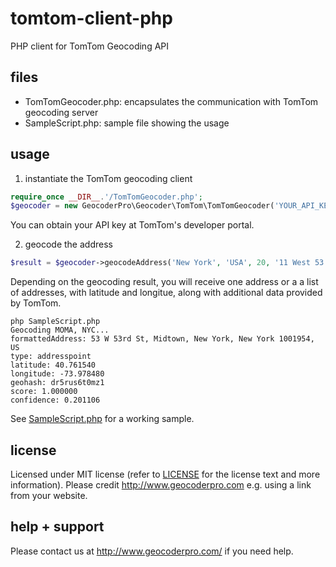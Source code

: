 tomtom-client-php
=================

PHP client for TomTom Geocoding API

files
-----
* TomTomGeocoder.php: encapsulates the communication with TomTom geocoding server
* SampleScript.php: sample file showing the usage

usage
-----
1. instantiate the TomTom geocoding client
```php
require_once __DIR__.'/TomTomGeocoder.php';
$geocoder = new GeocoderPro\Geocoder\TomTom\TomTomGeocoder('YOUR_API_KEY'); 
```
You can obtain your API key at TomTom's developer portal.

2. geocode the address
```php
$result = $geocoder->geocodeAddress('New York', 'USA', 20, '11 West 53 Street', null, '10019', 'NY');
```
Depending on the geocoding result, you will receive one address or a a list of addresses, with latitude and longitue, along with additional data provided by TomTom.
```
php SampleScript.php 
Geocoding MOMA, NYC...
formattedAddress: 53 W 53rd St, Midtown, New York, New York 1001954, US
type: addresspoint
latitude: 40.761540
longitude: -73.978480
geohash: dr5rus6t0mz1
score: 1.000000
confidence: 0.201106
```
See <a href="SampleScript.php">SampleScript.php</a> for a working sample.

license
-------
Licensed under MIT license (refer to <a href="LICENSE">LICENSE</a> for the license text and more information).
Please credit http://www.geocoderpro.com e.g. using a link from your website.

help + support
--------------
Please contact us at http://www.geocoderpro.com/ if you need help.
